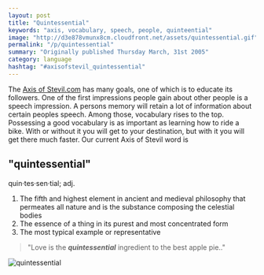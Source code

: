 ```yaml
---
layout: post
title: "Quintessential"
keywords: "axis, vocabulary, speech, people, quinteential"
image: "http://d3e878vmunx8cm.cloudfront.net/assets/quintessential.gif"
permalink: "/p/quintessential"
summary: "Originally published Thursday March, 31st 2005"
category: language
hashtag: "#axisofstevil_quintessential"
---
```


[id_1]: http://d3e878vmunx8cm.cloudfront.net/assets/quintessential.gif "quintessential"
The [Axis of Stevil.com](/ "Axis of Stevil.com") has many goals, one of which is to educate its followers. One of the first impressions people gain about other people is a speech impression. A persons memory will retain a lot of information about certain peoples speech. Among those, vocabulary rises to the top. Possessing a good vocabulary is as important as learning how to ride a bike. With or without it you will get to your destination, but with it you will get there much faster. Our current Axis of Stevil word is

## "quintessential" ##

quin·tes·sen·tial; adj.

1. The fifth and highest element in ancient and medieval philosophy that permeates all nature and is the substance composing the celestial bodies
2. The essence of a thing in its purest and most concentrated form
3. The most typical example or representative

> "Love is the ***quintessential*** ingredient to the best apple pie.."

![quintessential][id_1]
